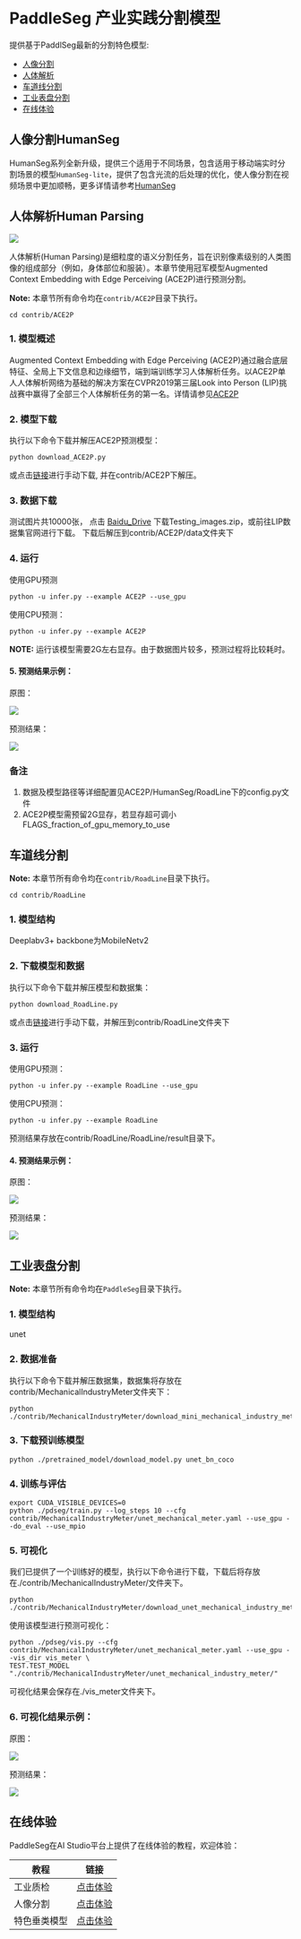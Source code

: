 # PaddleSeg 产业实践分割模型

提供基于PaddlSeg最新的分割特色模型:

- [人像分割](./HumanSeg)
- [人体解析](#人体解析)
- [车道线分割](#车道线分割)
- [工业表盘分割](#工业用表分割)
- [在线体验](#在线体验)

## 人像分割HumanSeg

HumanSeg系列全新升级，提供三个适用于不同场景，包含适用于移动端实时分割场景的模型`HumanSeg-lite`，提供了包含光流的后处理的优化，使人像分割在视频场景中更加顺畅，更多详情请参考[HumanSeg](./HumanSeg)



## 人体解析Human Parsing

![](ACE2P/imgs/result.jpg)

人体解析(Human Parsing)是细粒度的语义分割任务，旨在识别像素级别的人类图像的组成部分（例如，身体部位和服装）。本章节使用冠军模型Augmented Context Embedding with Edge Perceiving (ACE2P)进行预测分割。


**Note:** 本章节所有命令均在`contrib/ACE2P`目录下执行。

```
cd contrib/ACE2P
```

### 1. 模型概述

Augmented Context Embedding with Edge Perceiving (ACE2P)通过融合底层特征、全局上下文信息和边缘细节，端到端训练学习人体解析任务。以ACE2P单人人体解析网络为基础的解决方案在CVPR2019第三届Look into Person (LIP)挑战赛中赢得了全部三个人体解析任务的第一名。详情请参见[ACE2P](./ACE2P)

### 2. 模型下载

执行以下命令下载并解压ACE2P预测模型：

```
python download_ACE2P.py
```

或点击[链接](https://paddleseg.bj.bcebos.com/models/ACE2P.tgz)进行手动下载, 并在contrib/ACE2P下解压。

### 3. 数据下载

测试图片共10000张，
点击 [Baidu_Drive](https://pan.baidu.com/s/1nvqmZBN#list/path=%2Fsharelink2787269280-523292635003760%2FLIP%2FLIP&parentPath=%2Fsharelink2787269280-523292635003760)
下载Testing_images.zip，或前往LIP数据集官网进行下载。
下载后解压到contrib/ACE2P/data文件夹下


### 4. 运行


使用GPU预测
```
python -u infer.py --example ACE2P --use_gpu
```

使用CPU预测：
```
python -u infer.py --example ACE2P
```

**NOTE:** 运行该模型需要2G左右显存。由于数据图片较多，预测过程将比较耗时。

#### 5. 预测结果示例：
  
  原图：
  
  ![](ACE2P/imgs/117676_2149260.jpg)
  
  预测结果：
  
  ![](ACE2P/imgs/117676_2149260.png)
  
### 备注

1. 数据及模型路径等详细配置见ACE2P/HumanSeg/RoadLine下的config.py文件
2. ACE2P模型需预留2G显存，若显存超可调小FLAGS_fraction_of_gpu_memory_to_use




## 车道线分割

**Note:** 本章节所有命令均在`contrib/RoadLine`目录下执行。

```
cd contrib/RoadLine
```

### 1. 模型结构

Deeplabv3+ backbone为MobileNetv2


### 2. 下载模型和数据

 
执行以下命令下载并解压模型和数据集：

```
python download_RoadLine.py
```

或点击[链接](https://paddleseg.bj.bcebos.com/inference_model/RoadLine.tgz)进行手动下载，并解压到contrib/RoadLine文件夹下


### 3. 运行
  
使用GPU预测：

```
python -u infer.py --example RoadLine --use_gpu
```


使用CPU预测：

```
python -u infer.py --example RoadLine
```

预测结果存放在contrib/RoadLine/RoadLine/result目录下。

#### 4. 预测结果示例：
  
  原图：
  
  ![](RoadLine/imgs/RoadLine.jpg)
  
  预测结果：
  
  ![](RoadLine/imgs/RoadLine.png)



## 工业表盘分割


**Note:** 本章节所有命令均在`PaddleSeg`目录下执行。

### 1. 模型结构

unet

### 2. 数据准备
 
执行以下命令下载并解压数据集，数据集将存放在contrib/MechanicalIndustryMeter文件夹下：

```
python ./contrib/MechanicalIndustryMeter/download_mini_mechanical_industry_meter.py
```


### 3. 下载预训练模型

```
python ./pretrained_model/download_model.py unet_bn_coco
```

### 4. 训练与评估

```
export CUDA_VISIBLE_DEVICES=0 
python ./pdseg/train.py --log_steps 10 --cfg contrib/MechanicalIndustryMeter/unet_mechanical_meter.yaml --use_gpu --do_eval --use_mpio 
```

### 5. 可视化
我们已提供了一个训练好的模型，执行以下命令进行下载，下载后将存放在./contrib/MechanicalIndustryMeter/文件夹下。

```
python ./contrib/MechanicalIndustryMeter/download_unet_mechanical_industry_meter.py
```

使用该模型进行预测可视化：

```
python ./pdseg/vis.py --cfg contrib/MechanicalIndustryMeter/unet_mechanical_meter.yaml --use_gpu --vis_dir vis_meter \
TEST.TEST_MODEL "./contrib/MechanicalIndustryMeter/unet_mechanical_industry_meter/" 
```
可视化结果会保存在./vis_meter文件夹下。

### 6. 可视化结果示例：

  原图：
  
  ![](MechanicalIndustryMeter/imgs/1560143028.5_IMG_3091.JPG)
  
  预测结果：
  
  ![](MechanicalIndustryMeter/imgs/1560143028.5_IMG_3091.png)

## 在线体验

PaddleSeg在AI Studio平台上提供了在线体验的教程，欢迎体验：

|教程|链接|
|-|-|
|工业质检|[点击体验](https://aistudio.baidu.com/aistudio/projectdetail/184392)|
|人像分割|[点击体验](https://aistudio.baidu.com/aistudio/projectdetail/188833)|
|特色垂类模型|[点击体验](https://aistudio.baidu.com/aistudio/projectdetail/226710)|


